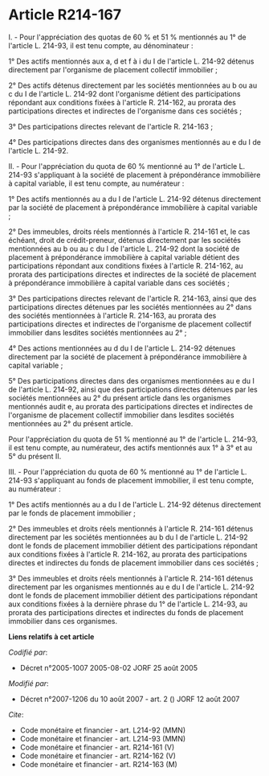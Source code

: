 # Article R214-167

I. - Pour l'appréciation des quotas de 60 % et 51 % mentionnés au 1° de l'article L. 214-93, il est tenu compte, au
dénominateur :

1° Des actifs mentionnés aux a, d et f à i du I de l'article L. 214-92 détenus directement par l'organisme de placement
collectif immobilier ;

2° Des actifs détenus directement par les sociétés mentionnées au b ou au c du I de l'article L. 214-92 dont l'organisme
détient des participations répondant aux conditions fixées à l'article R. 214-162, au prorata des participations directes et
indirectes de l'organisme dans ces sociétés ;

3° Des participations directes relevant de l'article R. 214-163 ;

4° Des participations directes dans des organismes mentionnés au e du I de l'article L. 214-92.

II. - Pour l'appréciation du quota de 60 % mentionné au 1° de l'article L. 214-93 s'appliquant à la société de placement à
prépondérance immobilière à capital variable, il est tenu compte, au numérateur :

1° Des actifs mentionnés au a du I de l'article L. 214-92 détenus directement par la société de placement à prépondérance
immobilière à capital variable ;

2° Des immeubles, droits réels mentionnés à l'article R. 214-161 et, le cas échéant, droit de crédit-preneur, détenus
directement par les sociétés mentionnées au b ou au c du I de l'article L. 214-92 dont la société de placement à
prépondérance immobilière à capital variable détient des participations répondant aux conditions fixées à l'article R.
214-162, au prorata des participations directes et indirectes de la société de placement à prépondérance immobilière à
capital variable dans ces sociétés ;

3° Des participations directes relevant de l'article R. 214-163, ainsi que des participations directes détenues par les
sociétés mentionnées au 2° dans des sociétés mentionnées à l'article R. 214-163, au prorata des participations directes et
indirectes de l'organisme de placement collectif immobilier dans lesdites sociétés mentionnées au 2° ;

4° Des actions mentionnées au d du I de l'article L. 214-92 détenues directement par la société de placement à prépondérance
immobilière à capital variable ;

5° Des participations directes dans des organismes mentionnées au e du I de l'article L. 214-92, ainsi que des participations
directes détenues par les sociétés mentionnées au 2° du présent article dans les organismes mentionnés audit e, au prorata
des participations directes et indirectes de l'organisme de placement collectif immobilier dans lesdites sociétés mentionnées
au 2° du présent article.

Pour l'appréciation du quota de 51 % mentionné au 1° de l'article L. 214-93, il est tenu compte, au numérateur, des actifs
mentionnés aux 1° à 3° et au 5° du présent II.

III. - Pour l'appréciation du quota de 60 % mentionné au 1° de l'article L. 214-93 s'appliquant au fonds de placement
immobilier, il est tenu compte, au numérateur :

1° Des actifs mentionnés au a du I de l'article L. 214-92 détenus directement par le fonds de placement immobilier ;

2° Des immeubles et droits réels mentionnés à l'article R. 214-161 détenus directement par les sociétés mentionnées au b du I
de l'article L. 214-92 dont le fonds de placement immobilier détient des participations répondant aux conditions fixées à
l'article R. 214-162, au prorata des participations directes et indirectes du fonds de placement immobilier dans ces
sociétés ;

3° Des immeubles et droits réels mentionnés à l'article R. 214-161 détenus directement par les organismes mentionnés au e du
I de l'article L. 214-92 dont le fonds de placement immobilier détient des participations répondant aux conditions fixées à
la dernière phrase du 1° de l'article L. 214-93, au prorata des participations directes et indirectes du fonds de placement
immobilier dans ces organismes.

**Liens relatifs à cet article**

_Codifié par_:

  - Décret n°2005-1007 2005-08-02 JORF 25 août 2005

_Modifié par_:

  - Décret n°2007-1206 du 10 août 2007 - art. 2 () JORF 12 août 2007

_Cite_:

  - Code monétaire et financier - art. L214-92 (MMN)
  - Code monétaire et financier - art. L214-93 (MMN)
  - Code monétaire et financier - art. R214-161 (V)
  - Code monétaire et financier - art. R214-162 (V)
  - Code monétaire et financier - art. R214-163 (M)
